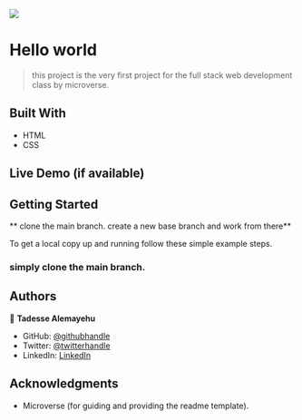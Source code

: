![](https://img.shields.io/badge/Microverse-blueviolet)

# Hello world

> this project is the very first project for the full stack web development class by microverse.

## Built With

- HTML
- CSS

## Live Demo (if available)

## Getting Started

** clone the main branch. create a new base branch and work from there**

To get a local copy up and running follow these simple example steps.

### simply clone the main branch.

## Authors

👤 **Tadesse Alemayehu**

- GitHub: [@githubhandle](https://github.com/Tadesse-Alemayehu)
- Twitter: [@twitterhandle](https://twitter.com/TadesseWebDev)
- LinkedIn: [LinkedIn](https://www.linkedin.com/in/tadesse-alemayehu-60141a221/)

## Acknowledgments

- Microverse (for guiding and providing the readme template).
